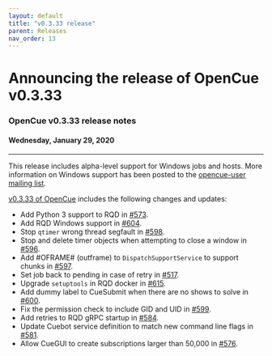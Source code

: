 ```yaml
---
layout: default
title: "v0.3.33 release"
parent: Releases
nav_order: 13
---
```


# Announcing the release of OpenCue v0.3.33

### OpenCue v0.3.33 release notes

#### Wednesday, January 29, 2020

---

This release includes alpha-level support for Windows jobs and hosts. More
information on Windows support has been posted to the
[opencue-user mailing list](https://lists.aswf.io/g/opencue-user/topic/windows_support_alpha/70232740).

[v0.3.33 of OpenCue](https://github.com/AcademySoftwareFoundation/OpenCue/releases/tag/0.3.33)
includes the following changes and updates:

*   Add Python 3 support to RQD in [#573](https://github.com/AcademySoftwareFoundation/OpenCue/pull/573).
*   Add RQD Windows support in [#604](https://github.com/AcademySoftwareFoundation/OpenCue/pull/604).
*   Stop `qtimer` wrong thread segfault in [#598](https://github.com/AcademySoftwareFoundation/OpenCue/pull/598).
*   Stop and delete timer objects when attempting to close a window in [#596](https://github.com/AcademySoftwareFoundation/OpenCue/pull/596).
*   Add #OFRAME# (outframe) to `DispatchSupportService` to support chunks in [#597](https://github.com/AcademySoftwareFoundation/OpenCue/pull/597).
*   Set job back to pending in case of retry in [#517](https://github.com/AcademySoftwareFoundation/OpenCue/pull/517).
*   Upgrade `setuptools` in RQD docker in [#615](https://github.com/AcademySoftwareFoundation/OpenCue/pull/615).
*   Add dummy label to CueSubmit when there are no shows to solve in [#600](https://github.com/AcademySoftwareFoundation/OpenCue/pull/600).
*   Fix the permission check to include GID and UID in [#599](https://github.com/AcademySoftwareFoundation/OpenCue/pull/599).
*   Add retries to RQD gRPC startup in [#584](https://github.com/AcademySoftwareFoundation/OpenCue/pull/584).
*   Update Cuebot service definition to match new command line flags in [#581](https://github.com/AcademySoftwareFoundation/OpenCue/pull/581).
*   Allow CueGUI to create subscriptions larger than 50,000 in [#576](https://github.com/AcademySoftwareFoundation/OpenCue/pull/576).
